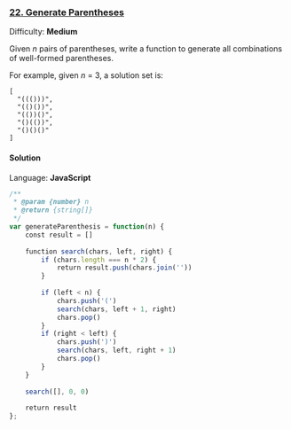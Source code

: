 ### [22\. Generate Parentheses](https://leetcode.com/problems/generate-parentheses/)

Difficulty: **Medium**


Given _n_ pairs of parentheses, write a function to generate all combinations of well-formed parentheses.

For example, given _n_ = 3, a solution set is:

```
[
  "((()))",
  "(()())",
  "(())()",
  "()(())",
  "()()()"
]
```


#### Solution

Language: **JavaScript**

```javascript
/**
 * @param {number} n
 * @return {string[]}
 */
var generateParenthesis = function(n) {
    const result = []
    
    function search(chars, left, right) {
        if (chars.length === n * 2) {
            return result.push(chars.join(''))
        }
        
        if (left < n) {
            chars.push('(')
            search(chars, left + 1, right)
            chars.pop()
        }
        if (right < left) {
            chars.push(')')
            search(chars, left, right + 1)
            chars.pop()
        }
    }
    
    search([], 0, 0)
    
    return result
};
```